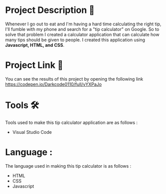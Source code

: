 # Project Description :bread:
Whenever I go out to eat and I'm having a hard time calculating the right tip, I'll fumble with my phone and search for a "tip calculator" on Google. So to solve that problem I created a calculator application that can calculate how many tips should be given to people. I created this application using __Javascript, HTML, and CSS__.

# Project Link :link:
You can see the results of this project by opening the following link https://codepen.io/Darkcode0110/full/vYXPaJo

# Tools :hammer_and_wrench:
Tools used to make this tip calculator application are as follows :
* Visual Studio Code

# Language :
The language used in making this tip calculator is as follows :
* HTML
* CSS
* Javascript
